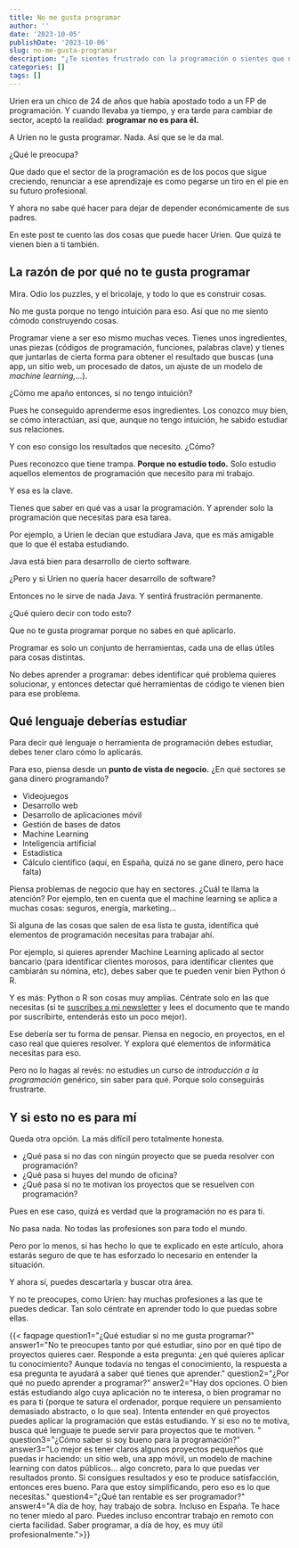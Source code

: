 ```yaml
---
title: No me gusta programar
author: ''
date: '2023-10-05'
publishDate: '2023-10-06'
slug: no-me-gusta-programar
description: "¿Te sientes frustrado con la programación o sientes que no es para ti? Explora las razones detrás de esta sensación y descubre cómo enfocar tu aprendizaje para encontrar motivación y propósito en el mundo del código. Aprende a identificar tus intereses y cómo adaptarlos al mundo tecnológico."
categories: []
tags: []
---
```


Urien era un chico de 24 de años que había apostado todo a un FP de programación. 
Y cuando llevaba ya tiempo, y era tarde para cambiar de sector, aceptó la realidad: **programar no es para él.**

A Urien no le gusta programar. Nada. Así que se le da mal. 

¿Qué le preocupa?

Que dado que el sector de la programación es de los pocos que sigue creciendo, renunciar a ese aprendizaje es como pegarse un tiro en el pie en su futuro profesional. 

Y ahora no sabe qué hacer para dejar de depender económicamente de sus padres. 

En este post te cuento las dos cosas que puede hacer Urien. Que quizá te vienen bien a ti también. 

## La razón de por qué no te gusta programar

Mira. Odio los puzzles, y el bricolaje, y todo lo que es construir cosas. 

No me gusta porque no tengo intuición para eso. Así que no me siento cómodo construyendo cosas. 

Programar viene a ser eso mismo muchas veces. Tienes unos ingredientes, unas piezas (códigos de programación, funciones, palabras clave) y tienes que juntarlas de cierta forma para obtener el resultado que buscas (una app, un sitio web, un procesado de datos, un ajuste de un modelo de _machine learning,_...). 

¿Cómo me apaño entonces, si no tengo intuición?

Pues he conseguido aprenderme esos ingredientes. Los conozco muy bien, se cómo interactúan, así que, aunque no tengo intuición, he sabido estudiar sus relaciones. 

Y con eso consigo los resultados que necesito. ¿Cómo?

Pues reconozco que tiene trampa. **Porque no estudio todo.** Solo estudio aquellos elementos de programación que necesito para mi trabajo. 

Y esa es la clave. 

Tienes que saber en qué vas a usar la programación. Y aprender solo la programación que necesitas para esa tarea. 

Por ejemplo, a Urien le decían que estudiara Java, que es más amigable que lo que él estaba estudiando. 

Java está bien para desarrollo de cierto software. 

¿Pero y si Urien no quería hacer desarrollo de software?

Entonces no le sirve de nada Java. Y sentirá frustración permanente. 

¿Qué quiero decir con todo esto?

Que no te gusta programar porque no sabes en qué aplicarlo. 

Programar es solo un conjunto de herramientas, cada una de ellas útiles para cosas distintas. 

No debes aprender a programar: debes identificar qué problema quieres solucionar, y entonces detectar qué herramientas de código te vienen bien para ese problema. 

## Qué lenguaje deberías estudiar

Para decir qué lenguaje o herramienta de programación debes estudiar, debes tener claro cómo lo aplicarás. 

Para eso, piensa desde un **punto de vista de negocio.** ¿En qué sectores se gana dinero programando?

- Videojuegos
- Desarrollo web
- Desarrollo de aplicaciones móvil
- Gestión de bases de datos
- Machine Learning
- Inteligencia artificial
- Estadística
- Cálculo científico (aquí, en España, quizá no se gane dinero, pero hace falta)

Piensa problemas de negocio que hay en sectores. ¿Cuál te llama la atención? Por ejemplo, ten en cuenta que el machine learning se aplica a muchas cosas: seguros, energía, marketing...

Si alguna de las cosas que salen de esa lista te gusta, identifica qué elementos de programación necesitas para trabajar ahí. 

Por ejemplo, si quieres aprender Machine Learning aplicado al sector bancario (para identificar clientes morosos, para identificar clientes que cambiarán su nómina, etc), debes saber que te pueden venir bien Python ó R. 

Y es más: Python o R son cosas muy amplias. Céntrate solo en las que necesitas (si te [suscribes a mi newsletter](https://leonardohansa.com/) y lees el documento que te mando por suscribirte, entenderás esto un poco mejor). 

Ese debería ser tu forma de pensar. Piensa en negocio, en proyectos, en el caso real que quieres resolver. Y explora qué elementos de informática necesitas para eso. 

Pero no lo hagas al revés: no estudies un curso de _introducción a la programación_ genérico, sin saber para qué. Porque solo conseguirás frustrarte. 

## Y si esto no es para mí

Queda otra opción. La más difícil pero totalmente honesta. 

- ¿Qué pasa si no das con ningún proyecto que se pueda resolver con programación?
- ¿Qué pasa si huyes del mundo de oficina?
- ¿Qué pasa si no te motivan los proyectos que se resuelven con programación?

Pues en ese caso, quizá es verdad que la programación no es para ti. 

No pasa nada. No todas las profesiones son para todo el mundo. 

Pero por lo menos, si has hecho lo que te explicado en este artículo, ahora estarás seguro de que te has esforzado lo necesario en entender la situación. 

Y ahora sí, puedes descartarla y buscar otra área. 

Y no te preocupes, como Urien: hay muchas profesiones a las que te puedes dedicar. Tan solo céntrate en aprender todo lo que puedas sobre ellas.


{{< faqpage question1="¿Qué estudiar si no me gusta programar?" answer1="No te preocupes tanto por qué estudiar, sino por en qué tipo de proyectos quieres caer. Responde a esta pregunta: ¿en qué quieres aplicar tu conocimiento? Aunque todavía no tengas el conocimiento, la respuesta a esa pregunta te ayudará a saber qué tienes que aprender." question2="¿Por qué no puedo aprender a programar?" answer2="Hay dos opciones. O bien estás estudiando algo cuya aplicación no te interesa, o bien programar no es para ti (porque te satura el ordenador, porque requiere un pensamiento demasiado abstracto, o lo que sea). Intenta entender en qué proyectos puedes aplicar la programación que estás estudiando. Y si eso no te motiva, busca qué lenguaje te puede servir para proyectos que te motiven. " question3="¿Cómo saber si soy bueno para la programación?" answer3="Lo mejor es tener claros algunos proyectos pequeños que puedas ir haciendo: un sitio web, una app móvil, un modelo de machine learning con datos públicos... algo concreto, para lo que puedas ver resultados pronto. Si consigues resultados y eso te produce satisfacción, entonces eres bueno. Para que estoy simplificando, pero eso es lo que necesitas." question4="¿Qué tan rentable es ser programador?" answer4="A día de hoy, hay trabajo de sobra. Incluso en España. Te hace no tener miedo al paro. Puedes incluso encontrar trabajo en remoto con cierta facilidad. Saber programar, a día de hoy, es muy útil profesionalmente.">}}








